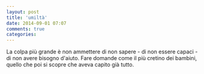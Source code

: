 ```yaml
---
layout: post
title: 'umiltà'
date: 2014-09-01 07:07
comments: true
categories: 
---
```

La colpa più grande è non ammettere di non sapere - di non essere capaci - di non avere bisogno d'aiuto. Fare domande come il più cretino dei bambini, quello che poi si scopre che aveva capito già tutto.